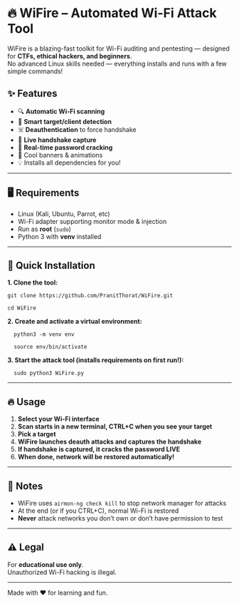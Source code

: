 # 🔥 WiFire – Automated Wi-Fi Attack Tool

WiFire is a blazing-fast toolkit for Wi-Fi auditing and pentesting — designed for **CTFs, ethical hackers, and beginners**.  
No advanced Linux skills needed — everything installs and runs with a few simple commands!

## ✨ Features
- 🔍 **Automatic Wi-Fi scanning**
- 🎯 **Smart target/client detection**
- ☠️ **Deauthentication** to force handshake
- 📶 **Live handshake capture**
- 🔑 **Real-time password cracking**
- 🎨 Cool banners & animations
- 💡 Installs all dependencies for you!

---

## 🖥️ Requirements
- Linux (Kali, Ubuntu, Parrot, etc)
- Wi-Fi adapter supporting monitor mode & injection
- Run as **root** (`sudo`)
- Python 3 with **venv** installed

---

## 🚀 Quick Installation

**1. Clone the tool:**  
    
    git clone https://github.com/PranitThorat/WiFire.git

    cd WiFire


**2. Create and activate a virtual environment:**  
     
      python3 -m venv env
      
      source env/bin/activate


**3. Start the attack tool (installs requirements on first run!):**  
      
      sudo python3 WiFire.py


---

## 🔥 Usage

1. **Select your Wi-Fi interface**
2. **Scan starts in a new terminal, CTRL+C when you see your target**
3. **Pick a target**
4. **WiFire launches deauth attacks and captures the handshake**
5. **If handshake is captured, it cracks the password LIVE**
6. **When done, network will be restored automatically!**

---

## 📝 Notes
- WiFire uses `airmon-ng check kill` to stop network manager for attacks  
- At the end (or if you CTRL+C), normal Wi-Fi is restored  
- **Never** attack networks you don’t own or don’t have permission to test

---

## ⚠️ Legal

For **educational use only**.  
Unauthorized Wi-Fi hacking is illegal.

---

Made with ❤️ for learning and fun.

